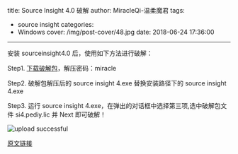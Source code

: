 title: Source Insight 4.0 破解
author: MiracleQi-温柔魔君
tags:
  - source insight
categories:
  - Windows
cover: /img/post-cover/48.jpg
date: 2018-06-24 17:36:00
---
安装 sourceinsight4.0 后，使用如下方法进行破解：

Step1. [下载破解包](#https://pan.baidu.com/s/1zXYV_zZxtLSwRz6XGJkQmg)，解压密码：miracle

Step2. 破解包解压后的 source insight 4.exe 替换安装路径下的 source insight 4.exe

Step3. 运行 source insight 4.exe，在弹出的对话框中选择第三项,选中破解包文件 si4.pediy.lic 并 Next 即可破解！

![upload successful](/images/pasted-30.png)

[原文链接](#https://blog.csdn.net/biubiuibiu/article/details/78044232)